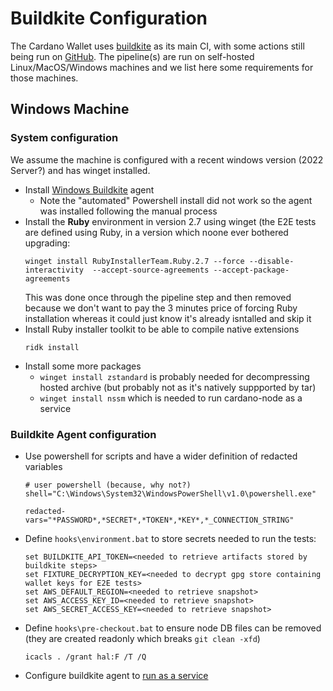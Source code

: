 # Buildkite Configuration

The Cardano Wallet uses [buildkite](https://buildkite.com/cardano-foundation/cardano-wallet) as its main CI, with some actions still being run on [GitHub](https://github.com/cardano-foundation/cardano-wallet/actions). The pipeline(s) are run on self-hosted Linux/MacOS/Windows machines and we list here some requirements for those machines.

## Windows Machine

### System configuration

We assume the machine is configured with a recent windows version (2022 Server?) and has winget installed.

* Install [Windows Buildkite](https://buildkite.com/docs/agent/v3/windows) agent
  * Note the "automated" Powershell install did not work so the agent was installed following the manual process
* Install the **Ruby** environment in version 2.7 using winget (the E2E tests are defined using Ruby, in a version which noone ever bothered upgrading:
  ```
  winget install RubyInstallerTeam.Ruby.2.7 --force --disable-interactivity  --accept-source-agreements --accept-package-agreements
  ```
  This was done once through the pipeline step and then removed because we don't want to pay the 3 minutes price of forcing Ruby installation whereas it could just know it's already isntalled and skip it
* Install Ruby installer toolkit to be able to compile native extensions
  ```
  ridk install
  ```
* Install some more packages
  * `winget install zstandard` is probably needed for decompressing hosted archive (but probably not as it's natively suppported by tar)
  * `winget install nssm` which is needed to run cardano-node as a service

### Buildkite Agent configuration

* Use powershell for scripts and have a wider definition of redacted variables

  ```
  # user powershell (because, why not?)
  shell="C:\Windows\System32\WindowsPowerShell\v1.0\powershell.exe"

  redacted-vars="*PASSWORD*,*SECRET*,*TOKEN*,*KEY*,*_CONNECTION_STRING"
  ```
* Define `hooks\environment.bat` to store secrets needed to run the tests:

  ```
  set BUILDKITE_API_TOKEN=<needed to retrieve artifacts stored by buildkite steps>
  set FIXTURE_DECRYPTION_KEY=<needed to decrypt gpg store containing wallet keys for E2E tests>
  set AWS_DEFAULT_REGION=<needed to retrieve snapshot>
  set AWS_ACCESS_KEY_ID=<needed to retrieve snapshot>
  set AWS_SECRET_ACCESS_KEY=<needed to retrieve snapshot>
  ```
* Define `hooks\pre-checkout.bat` to ensure node DB files can be removed (they are created readonly which breaks `git clean -xfd`)

  ```
  icacls . /grant hal:F /T /Q
  ```
* Configure buildkite agent to [run as a service](https://buildkite.com/docs/agent/v3/windows#running-as-a-service)
